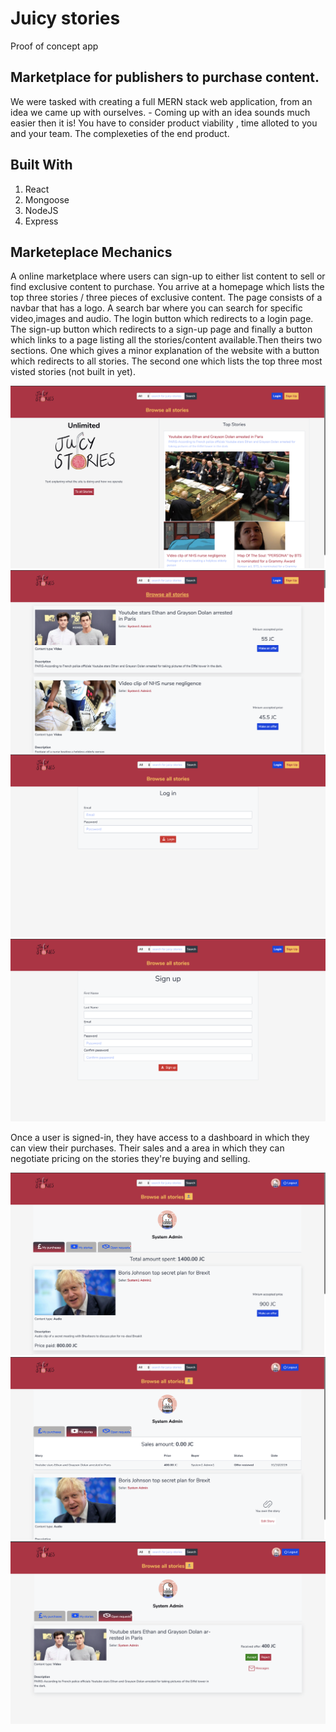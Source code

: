 # Juicy stories

Proof of concept app

## Marketplace for publishers to purchase content.

We were tasked with creating a full MERN stack web application, from an idea we came up with ourselves. - Coming up with an idea sounds much easier then it is! You have to consider product viability , time alloted to you and your team. The complexeties of the end product. 

## Built With

1. React
2. Mongoose
3. NodeJS
4. Express

## Marketeplace Mechanics

A online marketplace where users can sign-up to either list content to sell or find exclusive content to purchase. You arrive at a homepage which lists the top three stories / three pieces of exclusive content. The page consists of a navbar that has a logo. A search bar where you can search for specific video,images and audio. The login button which redirects to a login page. The sign-up button which redirects to a sign-up page and finally a button which links to a page listing all the stories/content available.Then theirs two sections. One which gives a minor explanation of the website with a button which redirects to all stories. The second one which lists the top three most visted stories (not built in yet).  

![readme-one](images/image-one.png)
![readme-one](images/image-two.png)
![readme-one](images/image-three.png)
![readme-one](images/image-four.png)

Once a user is signed-in, they have access to a dashboard in which they can view their purchases. Their sales and a area in which they can negotiate pricing on the stories they're buying and selling. 

![readme-one](images/image-five.png)
![readme-one](images/image-six.png)
![readme-one](images/image-seven.png)

